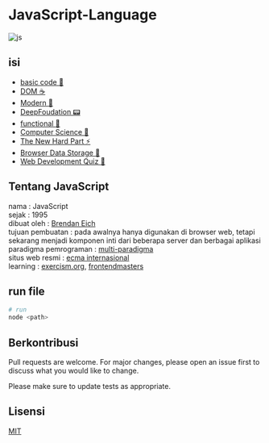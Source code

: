 # JavaScript-Language

![js](https://user-images.githubusercontent.com/50648409/191553266-0d251b65-e4d7-44a4-8136-f64249540063.png)

## isi

- [basic code 🔧](/javascript/BAsic/README.md)
- [DOM ☕](/javascript/DOm/README.md)
- [Modern 🔩](/javascript/ModERn/README.md)
- [DeepFoudation 📟](/javascript/deepFoundations/README.md)
- [functional 📡](/javascript/functionalJs/README.md)
- [Computer Science 🚒](/javascript/CS/README.md)
- [The New Hard Part ⚡](/javascript/TheNewHardPart/README.md)
- [Browser Data Storage 🏬](/javascript/BrowserDataStorage/README.md)
- [Web Development Quiz 🎇](/javascript/webDevelopmentQuiz/README.md)

## Tentang JavaScript

nama : JavaScript<br/>
sejak : 1995<br/>
dibuat oleh : [Brendan Eich](https://en.wikipedia.org/wiki/Brendan_Eich)<br/>
tujuan pembuatan : pada awalnya hanya digunakan di browser web, tetapi sekarang menjadi komponen inti dari beberapa server dan berbagai aplikasi<br/>
paradigma pemrograman : [multi-paradigma](https://en.wikipedia.org/wiki/Programming_paradigm)<br/>
situs web resmi : [ecma internasional](https://www.ecma-international.org/publications-and-standards/standards/ecma-262/)<br/>
learning : [exercism.org](https://exercism.org/tracks/c), [frontendmasters](https://frontendmasters.com/)

## run file

```bash
# run
node <path>
```

## Berkontribusi

Pull requests are welcome. For major changes, please open an issue first to discuss what you would like to change.

Please make sure to update tests as appropriate.

## Lisensi

[MIT](/LICENSE)
